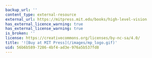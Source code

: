 ```yaml
---
backup_url: ''
content_type: external-resource
external_url: https://mitpress.mit.edu/books/high-level-vision
has_external_licence_warning: true
has_external_license_warning: true
is_broken: ''
license: https://creativecommons.org/licenses/by-nc-sa/4.0/
title: '![Buy at MIT Press](/images/mp_logo.gif)'
uid: 56b6b589-7286-4bf4-ad3e-976a5b537fd8
---
```

